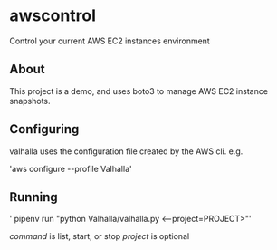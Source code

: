 # awscontrol
Control your current AWS EC2 instances environment

## About

This project is a demo, and uses boto3 to manage
AWS EC2 instance snapshots.

## Configuring

valhalla uses the configuration file created by the
AWS cli. e.g.

'aws configure --profile Valhalla'

## Running

' pipenv run "python Valhalla/valhalla.py <command> <--project=PROJECT>"'

*command* is list, start, or stop
*project* is optional
